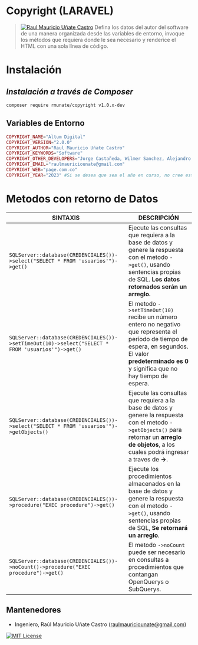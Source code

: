 # Copyright (LARAVEL) 
> [![Raul Mauricio Uñate Castro](https://storage.googleapis.com/lola-web/storage_apls/RecursosCompartidos/LogoGithubLibrerias.png)](#)
Defina los datos del autor del software de una manera organizada desde las variables de entorno, invoque los métodos que requiera donde le sea necesario y renderice el HTML con una sola línea de código. 

# Instalación
## _Instalación a través de Composer_

```console
composer require rmunate/copyright v1.0.x-dev
```

## Variables de Entorno
```php
COPYRIGHT_NAME="Altum Digital"
COPYRIGHT_VERSION="2.0.0"
COPYRIGHT_AUTHOR="Raul Mauricio Uñate Castro"
COPYRIGHT_KEYWORDS="Software"
COPYRIGHT_OTHER_DEVELOPERS="Jorge Castañeda, Wilmer Sanchez, Alejandro Diaz, Laura Valentina"
COPYRIGHT_EMAIL="raulmauriciounate@gmail.com"
COPYRIGHT_WEB="page.com.co"
COPYRIGHT_YEAR="2023" #Si se desea que sea el año en curso, no cree esta variable de entorno.
```

# Metodos con retorno de Datos

| SINTAXIS | DESCRIPCIÓN |
| ----------- | ----------- |
| `SQLServer::database(CREDENCIALES())->select("SELECT * FROM 'usuarios'")->get()` | Ejecute las consultas que requiera a la base de datos y genere la respuesta con el metodo `->get()`, usando sentencias propias de SQL. **Los datos retornados serán un arreglo.** |
| `SQLServer::database(CREDENCIALES())->setTimeOut(10)->select("SELECT * FROM 'usuarios'")->get()` | El metodo `->setTimeOut(10)` recibe un número entero no negativo que representa el período de tiempo de espera, en segundos. El valor **predeterminado es 0** y significa que no hay tiempo de espera. |
| `SQLServer::database(CREDENCIALES())->select("SELECT * FROM 'usuarios'")->getObjects()` | Ejecute las consultas que requiera a la base de datos y genere la respuesta con el metodo `->getObjects()` para retornar un **arreglo de objetos**, a los cuales podrá ingresar a traves de **->**. |
| `SQLServer::database(CREDENCIALES())->procedure("EXEC procedure")->get()` | Ejecute los procedimientos almacenados en la base de datos y genere la respuesta con el metodo `->get()`, usando sentencias propias de SQL, **Se retornará un arreglo**. |
| `SQLServer::database(CREDENCIALES())->noCount()->procedure("EXEC procedure")->get()` | El metodo `->noCount` puede ser necesario en consultas a procedimientos que contangan OpenQuerys o SubQuerys. |


## Mantenedores
- Ingeniero, Raúl Mauricio Uñate Castro (raulmauriciounate@gmail.com)

[![MIT License](https://img.shields.io/badge/License-MIT-green.svg)](https://choosealicense.com/licenses/mit/)